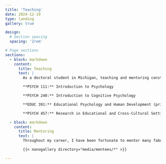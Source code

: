 ```yaml
---
title: 'Teaching'
date: 2024-12-19
type: landing
gallery: true

design:
  # Section spacing
  spacing: '2rem'

# Page sections
sections:
  - block: markdown
    content:
      title: Teaching
      text: |
        As a doctoral student in Michigan, teaching and mentoring constitute an important part of our training. Below is a list of courses I have taught, either as a graduate student instructor or as a primary instructor.

        **PSYCH 111:** Introduction to Psychology

        **PSYCH 240:** Introduction to Cognitive Psychology

        **EDUC 391:** Educational Psychology and Human Development (primary instructor)

        **PSYCH 457:** Research in Educational and Cross-Cultural Settings

  - block: markdown
    content:
      title: Mentoring
      text: |
        Throughout my career, I have been fortunate to mentor many fabulous undergraduate student research assistants. Here are some of them presenting their work at various conferences.

        {{< nanogallery directory="media/mentees/*" >}}

---
```

